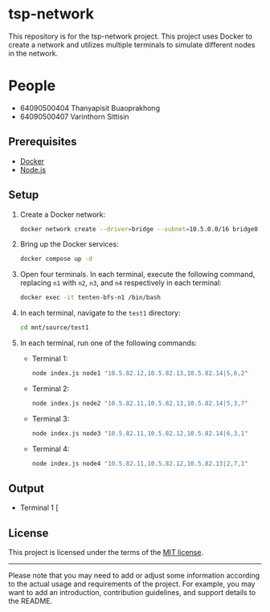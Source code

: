 

# tsp-network

This repository is for the tsp-network project. This project uses Docker to create a network and utilizes multiple terminals to simulate different nodes in the network.

# People
- 64090500404 Thanyapisit Buaoprakhong
- 64090500407 Varinthorn Sittisin

## Prerequisites

- [Docker](https://www.docker.com/)
- [Node.js](https://nodejs.org/)

## Setup

1. Create a Docker network:

   ```bash
   docker network create --driver=bridge --subnet=10.5.0.0/16 bridge0
   ```

2. Bring up the Docker services:

   ```bash
   docker compose up -d
   ```

3. Open four terminals. In each terminal, execute the following command, replacing `n1` with `n2`, `n3`, and `n4` respectively in each terminal:

   ```bash
   docker exec -it tenten-bfs-n1 /bin/bash
   ```

4. In each terminal, navigate to the `test1` directory:

   ```bash
   cd mnt/source/test1
   ```

5. In each terminal, run one of the following commands:

   - Terminal 1:

     ```bash
     node index.js node1 "10.5.82.12,10.5.82.13,10.5.82.14|5,6,2"
     ```

   - Terminal 2:

     ```bash
     node index.js node2 "10.5.82.11,10.5.82.13,10.5.82.14|5,3,7"
     ```

   - Terminal 3:

     ```bash
     node index.js node3 "10.5.82.11,10.5.82.12,10.5.82.14|6,3,1"
     ```

   - Terminal 4:

     ```bash
     node index.js node4 "10.5.82.11,10.5.82.12,10.5.82.13|2,7,1"
     ```
## Output
- Terminal 1
  [

## License

This project is licensed under the terms of the [MIT license](https://github.com/tententgc/tsp-network/blob/main/LICENSE).

---

Please note that you may need to add or adjust some information according to the actual usage and requirements of the project. For example, you may want to add an introduction, contribution guidelines, and support details to the README.

